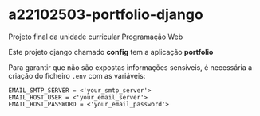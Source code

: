 # a22102503-portfolio-django
Projeto final da unidade curricular Programação Web

Este projeto django chamado **config** tem a aplicação **portfolio**

Para garantir que não são expostas informações sensíveis, é necessária a criação do ficheiro `.env` com as variáveis:

```
EMAIL_SMTP_SERVER = <'your_smtp_server'>
EMAIL_HOST_USER = <'your_email_server'>
EMAIL_HOST_PASSWORD = <'your_email_password'>
```